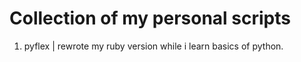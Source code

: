 # Collection of my personal scripts

1.  pyflex | rewrote my ruby version while i learn basics of python.
